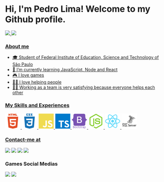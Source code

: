 <!--
**pedrohbl03/pedrohbl03** is a ✨ _special_ ✨ repository because its `README.md` (this file) appears on your GitHub profile.
-->

# Hi, I'm Pedro Lima! Welcome to my Github profile.
<div >
  <a href="https://github.com/pedrohbl03">
  <img height="180em" src="https://github-readme-stats.vercel.app/api?username=pedrohbl03&show_icons=true&theme=dark"/>
  <img height="180em" src="https://github-readme-stats.vercel.app/api/top-langs/?username=pedrohbl03&theme=dark"/>
</div>


### About me
- 🎓 Student of 
Federal Institute of Education, Science and Technology of São Paulo
- 🥰 I’m currently learning JavaScript, Node and React
- 🎮 I love games
- 🤝🏽 I love helping people
- 💪🏽 Working as a team is very satisfying because everyone helps each other


### My Skills and Experiences

<div>
  <img width="50" height="50" src="https://raw.githubusercontent.com/devicons/devicon/00f02ef57fb7601fd1ddcc2fe6fe670fef3ae3e4/icons/html5/html5-plain-wordmark.svg"/>
  <img width="50" height="50" src="https://raw.githubusercontent.com/devicons/devicon/00f02ef57fb7601fd1ddcc2fe6fe670fef3ae3e4/icons/css3/css3-plain-wordmark.svg"/>
  <img width="50" height="50" src="https://raw.githubusercontent.com/devicons/devicon/00f02ef57fb7601fd1ddcc2fe6fe670fef3ae3e4/icons/javascript/javascript-plain.svg"/>
  <img width="50" height="50" src="https://raw.githubusercontent.com/devicons/devicon/00f02ef57fb7601fd1ddcc2fe6fe670fef3ae3e4/icons/typescript/typescript-plain.svg"/>
  <img width="50" height="50" src="https://raw.githubusercontent.com/devicons/devicon/00f02ef57fb7601fd1ddcc2fe6fe670fef3ae3e4/icons/bootstrap/bootstrap-plain-wordmark.svg"/>
  <img width="50" height="50" src="https://raw.githubusercontent.com/devicons/devicon/00f02ef57fb7601fd1ddcc2fe6fe670fef3ae3e4/icons/nodejs/nodejs-plain.svg"/>
  <img width="50" height="50" src="https://raw.githubusercontent.com/devicons/devicon/00f02ef57fb7601fd1ddcc2fe6fe670fef3ae3e4/icons/react/react-original.svg"/>
    <img width="50" height="50" src="https://raw.githubusercontent.com/devicons/devicon/00f02ef57fb7601fd1ddcc2fe6fe670fef3ae3e4/icons/microsoftsqlserver/microsoftsqlserver-plain-wordmark.svg"/>

</div>

### Contact-me at
  <div>
    <a target="_blank" href="https://www.linkedin.com/in/pedro-l-1158421a1/"><img src="https://img.shields.io/badge/LinkedIn-0077B5?style=for-the-badge&logo=linkedin&logoColor=white"/></a>
    <a target="_blank" href="https://www.instagram.com/pedro.limaaa_/"><img src="https://img.shields.io/badge/Instagram-E4405F?style=for-the-badge&logo=instagram&logoColor=white"/></a>
    <a target="_blank" href="mailto:pedrohblima03@gmail.com"><img src="https://img.shields.io/badge/Gmail-D14836?style=for-the-badge&logo=gmail&logoColor=white"/></a>
    <a target="_blank" href="https://api.whatsapp.com/send?phone=5511964451184&text=Ol%C3%A1%20Pedro%2C%20encontrei%20seu%20contato%20no%20Github."><img src="https://img.shields.io/badge/WhatsApp-25D366?style=for-the-badge&logo=whatsapp&logoColor=white"/></a>
  </div>

### Games Social Medias

  <div>
      <a target="_blank" href="https://steamcommunity.com/id/queotaphl/"><img src="https://img.shields.io/badge/Steam-000000?style=for-the-badge&logo=steam&logoColor=white"/></a>
      <a target="_blank" href="https://twitch.tv/phl_gg"><img src="https://img.shields.io/badge/Twitch-9146FF?style=for-the-badge&logo=twitch&logoColor=white"/></a>
  </div>

